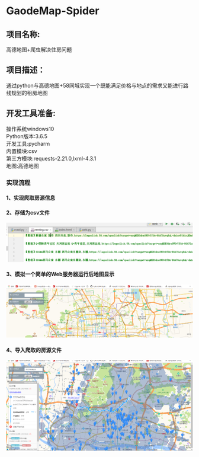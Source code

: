 # GaodeMap-Spider

## 项目名称:
高德地图+爬虫解决住房问题

## 项目描述：
通过python与高德地图+58同城实现一个既能满足价格与地点的需求又能进行路线规划的租房地图

## 开发工具准备:
操作系统windows10<br>
Python版本:3.6.5<br>
开发工具:pycharm<br>
内置模块:csv<br>
第三方模块:requests-2.21.0,lxml-4.3.1<br>
地图:高德地图<br>

### 实现流程
#### 1、实现爬取房源信息
#### 2、存储为csv文件
![image](https://github.com/SaltFishGuy/picture/blob/master/house_list.png)
#### 3、模拟一个简单的Web服务器运行后地图显示
![image](https://github.com/SaltFishGuy/picture/blob/master/map.png)
#### 4、导入爬取的房源文件
![image](https://github.com/SaltFishGuy/picture/blob/master/message.png)
